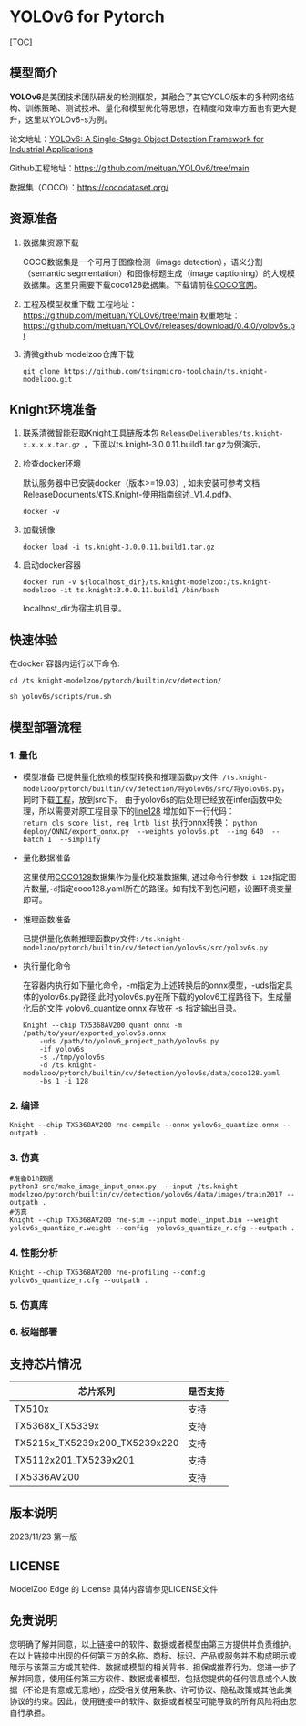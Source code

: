 # YOLOv6 for Pytorch

<!--命名规则 {model_name}-{dataset}-{framework}-->

[TOC]

## 模型简介

**YOLOv6**是美团技术团队研发的检测框架，其融合了其它YOLO版本的多种网络结构、训练策略、测试技术、量化和模型优化等思想，在精度和效率方面也有更大提升，这里以YOLOv6-s为例。

<!--可选-->
论文地址：[YOLOv6: A Single-Stage Object Detection Framework for Industrial Applications](https://arxiv.org/abs/2209.02976)

Github工程地址：https://github.com/meituan/YOLOv6/tree/main

数据集（COCO）：https://cocodataset.org/

## 资源准备

1. 数据集资源下载

	COCO数据集是一个可用于图像检测（image detection），语义分割（semantic segmentation）和图像标题生成（image captioning）的大规模数据集。这里只需要下载coco128数据集。下载请前往[COCO官网](https://github.com/ultralytics/yolov5/releases/download/v1.0/coco128_with_yaml.zip)。

2. 工程及模型权重下载
   工程地址：https://github.com/meituan/YOLOv6/tree/main
   权重地址：https://github.com/meituan/YOLOv6/releases/download/0.4.0/yolov6s.pt


3. 清微github modelzoo仓库下载

	```git clone https://github.com/tsingmicro-toolchain/ts.knight-modelzoo.git```

## Knight环境准备

1. 联系清微智能获取Knight工具链版本包 ```ReleaseDeliverables/ts.knight-x.x.x.x.tar.gz ```。下面以ts.knight-3.0.0.11.build1.tar.gz为例演示。

2. 检查docker环境

	​默认服务器中已安装docker（版本>=19.03）, 如未安装可参考文档ReleaseDocuments/《TS.Knight-使用指南综述_V1.4.pdf》。
	
	```
	docker -v   
	```

3. 加载镜像
	
	```
	docker load -i ts.knight-3.0.0.11.build1.tar.gz
	```

4. 启动docker容器

	```
	docker run -v ${localhost_dir}/ts.knight-modelzoo:/ts.knight-modelzoo -it ts.knight:3.0.0.11.build1 /bin/bash
	```
	
	localhost_dir为宿主机目录。

## 快速体验

在docker 容器内运行以下命令:

```
cd /ts.knight-modelzoo/pytorch/builtin/cv/detection/
```

```
sh yolov6s/scripts/run.sh
```

## 模型部署流程

### 1. 量化

-   模型准备
	已提供量化依赖的模型转换和推理函数py文件: ```/ts.knight-modelzoo/pytorch/builtin/cv/detection/将yolov6s/src/将yolov6s.py```，同时下载[工程](https://github.com/meituan/YOLOv6/tree/0.4.1)，放到src下。
	由于yolov6s的后处理已经放在infer函数中处理，所以需要对原工程目录下的[line128](https://github.com/meituan/YOLOv6/blob/e9656c307ae62032f40b39c7a7a5ccc31c2f0242/yolov6/models/heads/effidehead_distill_ns.py#L128) 增加如下一行代码：  
	`return cls_score_list, reg_lrtb_list`
	执行onnx转换：
	`python deploy/ONNX/export_onnx.py 
    --weights yolov6s.pt 
    --img 640 
    --batch 1 
    --simplify` 

-   量化数据准备

    这里使用[COCO128](https://github.com/ultralytics/yolov5/releases/download/v1.0/coco128_with_yaml.zip)数据集作为量化校准数据集, 通过命令行参数```-i 128```指定图片数量,```-d```指定coco128.yaml所在的路径。如有找不到包问题，设置环境变量即可。

-   推理函数准备
	
	已提供量化依赖推理函数py文件: ```/ts.knight-modelzoo/pytorch/builtin/cv/detection/yolov6s/src/yolov6s.py```

-   执行量化命令

	在容器内执行如下量化命令，-m指定为上述转换后的onnx模型，-uds指定具体的yolov6s.py路径,此时yolov6s.py在所下载的yolov6工程路径下。生成量化后的文件 yolov6_quantize.onnx 存放在 -s 指定输出目录。

    	Knight --chip TX5368AV200 quant onnx -m /path/to/your/exported_yolov6s.onnx 
    		-uds /path/to/yolov6_project_path/yolov6s.py 
    		-if yolov6s
			-s ./tmp/yolov6s
    		-d /ts.knight-modelzoo/pytorch/builtin/cv/detection/yolov6s/data/coco128.yaml
    		-bs 1 -i 128


### 2. 编译


    Knight --chip TX5368AV200 rne-compile --onnx yolov6s_quantize.onnx --outpath .


### 3. 仿真

    #准备bin数据
    python3 src/make_image_input_onnx.py  --input /ts.knight-modelzoo/pytorch/builtin/cv/detection/yolov6s/data/images/train2017 --outpath . 
    #仿真
    Knight --chip TX5368AV200 rne-sim --input model_input.bin --weight yolov6s_quantize_r.weight --config  yolov6s_quantize_r.cfg --outpath .

### 4. 性能分析

```
Knight --chip TX5368AV200 rne-profiling --config  yolov6s_quantize_r.cfg --outpath .
```

### 5. 仿真库

### 6. 板端部署



## 支持芯片情况

| 芯片系列                                          | 是否支持 |
| ------------------------------------------------ | ------- |
| TX510x                                           | 支持     |
| TX5368x_TX5339x                                  | 支持     |
| TX5215x_TX5239x200_TX5239x220 | 支持     |
| TX5112x201_TX5239x201                            | 支持     |
| TX5336AV200                                      | 支持     |



## 版本说明

2023/11/23  第一版



## LICENSE

ModelZoo Edge 的 License 具体内容请参见LICENSE文件

## 免责说明

您明确了解并同意，以上链接中的软件、数据或者模型由第三方提供并负责维护。在以上链接中出现的任何第三方的名称、商标、标识、产品或服务并不构成明示或暗示与该第三方或其软件、数据或模型的相关背书、担保或推荐行为。您进一步了解并同意，使用任何第三方软件、数据或者模型，包括您提供的任何信息或个人数据（不论是有意或无意地），应受相关使用条款、许可协议、隐私政策或其他此类协议的约束。因此，使用链接中的软件、数据或者模型可能导致的所有风险将由您自行承担。




